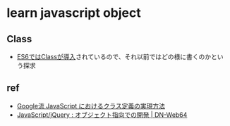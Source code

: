 # learn javascript object

## Class
* [ES6ではClassが導入](https://developer.mozilla.org/ja/docs/Web/JavaScript/Reference/Classes)されているので、それ以前ではどの様に書くのかという探求

## ref
* [Google流 JavaScript におけるクラス定義の実現方法](http://www.yunabe.jp/docs/javascript_class_in_google.html)
* [JavaScript/jQuery : オブジェクト指向での開発 | DN-Web64](http://www.dn-web64.com/archives/web/js_object/)
